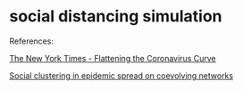 # social distancing simulation

References:

[The New York Times - Flattening the Coronavirus Curve](https://www.nytimes.com/article/flatten-curve-coronavirus.html)

[Social clustering in epidemic spread on coevolving networks](https://journals.aps.org/pre/abstract/10.1103/PhysRevE.99.062301)
